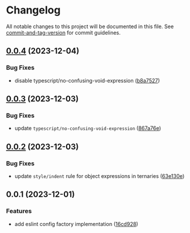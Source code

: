 # Changelog

All notable changes to this project will be documented in this file. See [commit-and-tag-version](https://github.com/absolute-version/commit-and-tag-version) for commit guidelines.

## [0.0.4](https://github.com/alexanderwende/eslint-config/compare/v0.0.3...v0.0.4) (2023-12-04)


### Bug Fixes

* disable typescript/no-confusing-void-expression ([b8a7527](https://github.com/alexanderwende/eslint-config/commit/b8a7527eb393030f5c5dda6d4f951c26c032f016))

## [0.0.3](https://github.com/alexanderwende/eslint-config/compare/v0.0.2...v0.0.3) (2023-12-03)


### Bug Fixes

* update `typescript/no-confusing-void-expression` ([867a76e](https://github.com/alexanderwende/eslint-config/commit/867a76e061ac0f170505e08bd0d767f72e0b2bd9))

## [0.0.2](https://github.com/alexanderwende/eslint-config/compare/v0.0.1...v0.0.2) (2023-12-03)


### Bug Fixes

* update `style/indent` rule for object expressions in ternaries ([63e130e](https://github.com/alexanderwende/eslint-config/commit/63e130e91b6f7f982ffe7e376da6b53febbdb476))

## 0.0.1 (2023-12-01)


### Features

* add eslint config factory implementation ([16cd928](https://github.com/alexanderwende/eslint-config/commit/16cd928146f50f0c9197b2c7ef49497066ac5239))
